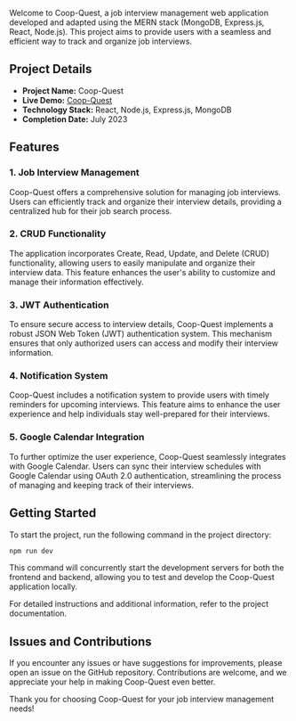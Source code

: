 Welcome to Coop-Quest, a job interview management web application developed and adapted using the MERN stack (MongoDB, Express.js, React, Node.js). This project aims to provide users with a seamless and efficient way to track and organize job interviews.

## Project Details

- **Project Name:** Coop-Quest
- **Live Demo:** [Coop-Quest](https://coopquestt.vercel.app/)
- **Technology Stack:** React, Node.js, Express.js, MongoDB
- **Completion Date:** July 2023

## Features

### 1. Job Interview Management

Coop-Quest offers a comprehensive solution for managing job interviews. Users can efficiently track and organize their interview details, providing a centralized hub for their job search process.

### 2. CRUD Functionality

The application incorporates Create, Read, Update, and Delete (CRUD) functionality, allowing users to easily manipulate and organize their interview data. This feature enhances the user's ability to customize and manage their information effectively.

### 3. JWT Authentication

To ensure secure access to interview details, Coop-Quest implements a robust JSON Web Token (JWT) authentication system. This mechanism ensures that only authorized users can access and modify their interview information.

### 4. Notification System

Coop-Quest includes a notification system to provide users with timely reminders for upcoming interviews. This feature aims to enhance the user experience and help individuals stay well-prepared for their interviews.

### 5. Google Calendar Integration

To further optimize the user experience, Coop-Quest seamlessly integrates with Google Calendar. Users can sync their interview schedules with Google Calendar using OAuth 2.0 authentication, streamlining the process of managing and keeping track of their interviews.

## Getting Started

To start the project, run the following command in the project directory:

```bash
npm run dev
```

This command will concurrently start the development servers for both the frontend and backend, allowing you to test and develop the Coop-Quest application locally.

For detailed instructions and additional information, refer to the project documentation.


## Issues and Contributions

If you encounter any issues or have suggestions for improvements, please open an issue on the GitHub repository. Contributions are welcome, and we appreciate your help in making Coop-Quest even better.

Thank you for choosing Coop-Quest for your job interview management needs!
